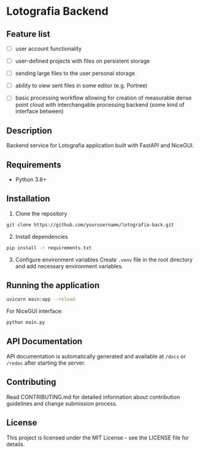 # Lotografia Backend

## Feature list
- [ ] user account functionality 
- [ ] user-defined projects with files on persistent storage
- [ ] sending large files to the user personal storage
- [ ] ability to view sent files in some editor (e.g. Portree)
- [ ] basic processing workflow allowing for creation of measurable dense point cloud with interchangable processing backend (some kind of interface between)





## Description
Backend service for Lotografia application built with FastAPI and NiceGUI.

## Requirements
- Python 3.8+


## Installation
1. Clone the repository
```bash
git clone https://github.com/yourusername/lotografia-back.git
```

2. Install dependencies
```bash
pip install -r requirements.txt
```

3. Configure environment variables
Create `.venv` file in the root directory and add necessary environment variables.

## Running the application
```bash
uvicorn main:app --reload
```

For NiceGUI interface:
```bash
python main.py
```

## API Documentation
API documentation is automatically generated and available at `/docs` or `/redoc` after starting the server.

## Contributing
Read CONTRIBUTING.md for detailed information about contribution guidelines and change submission process.

## License
This project is licensed under the MIT License - see the LICENSE file for details.

